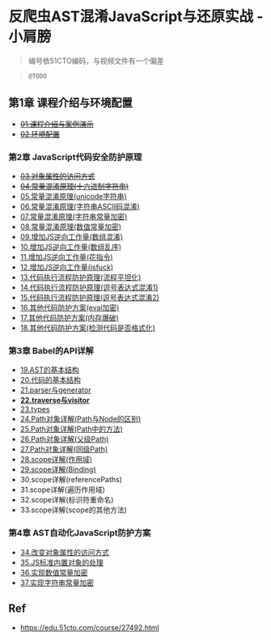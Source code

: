 # 反爬虫AST混淆JavaScript与还原实战 - 小肩膀

> 编号依51CTO编码，与视频文件有一个偏差

> `@TODO`

## 第1章 课程介绍与环境配置

* ~~[01.课程介绍与案例演示](./01/)~~
* ~~[02.环境配置](./02/)~~

### 第2章 JavaScript代码安全防护原理

* ~~[03.对象属性的访问方式](./03/)~~
* ~~[04.常量混淆原理(十六进制字符串)](./04/)~~
* [05.常量混淆原理(unicode字符串)](./05/)
* [06.常量混淆原理(字符串ASCII码混淆)](./06/)
* [07.常量混淆原理(字符串常量加密)](./07/)
* [08.常量混淆原理(数值常量加密)](./08/)
* [09.增加JS逆向工作量(数组混淆)](./09/)
* [10.增加JS逆向工作量(数组乱序)](./10)
* [11.增加JS逆向工作量(花指令)](./11/)
* [12.增加JS逆向工作量(jsfuck)](./12/)
* [13.代码执行流程防护原理(流程平坦化)](./13/)
* [14.代码执行流程防护原理(逗号表达式混淆1)](./14/)
* [15.代码执行流程防护原理(逗号表达式混淆2)](./15/)
* [16.其他代码防护方案(eval加密)](./16/)
* [17.其他代码防护方案(内存爆破)](./17/)
* [18.其他代码防护方案(检测代码是否格式化)](./18/)

### 第3章 Babel的API详解

* [19.AST的基本结构](./19/)
* [20.代码的基本结构](./20/)
* [21.parser与generator](./21/)
* **[22.traverse与visitor](./22/)**
* [23.types](./23/)
* [24.Path对象详解(Path与Node的区别)](./24/)
* [25.Path对象详解(Path中的方法)](./25/)
* [26.Path对象详解(父级Path)](./26/)
* [27.Path对象详解(同级Path)](./27/)
* [28.scope详解(作用域)](./28/)
* [29.scope详解(Binding)](./29/)
* 30.scope详解(referencePaths)
* 31.scope详解(遍历作用域)
* 32.scope详解(标识符重命名)
* 33.scope详解(scope的其他方法)

### 第4章 AST自动化JavaScript防护方案

* [34.改变对象属性的访问方式](./34/)
* [35.JS标准内置对象的处理](./35/)
* [36.实现数值常量加密](./36/)
* [37.实现字符串常量加密](./37/)

## Ref

* <https://edu.51cto.com/course/27492.html>
